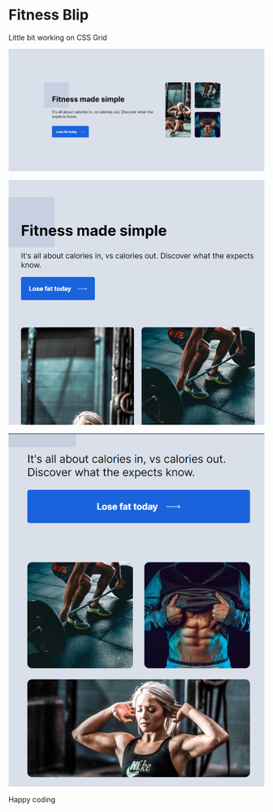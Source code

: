 # Fitness Blip 

Little bit working on CSS Grid 


![Alt text](<Screenshot 2024-01-27 172819.png>)


![Alt text](<Screenshot 2024-01-27 172921.png>) 


![Alt text](<Screenshot 2024-01-27 172853.png>) 



Happy coding
